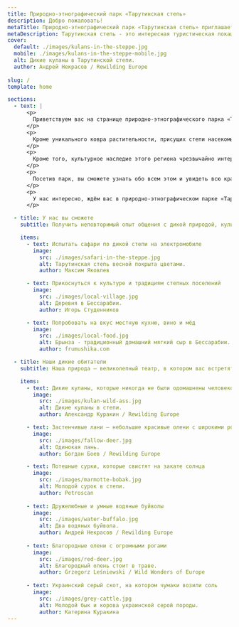 ```yaml
---
title: Природно-этнографический парк «Тарутинская степь»
description: Добро пожаловать!
metaTitle: Природно-этнографический парк «Тарутинская степь» приглашает туристов
metaDescription: Тарутинская степь - это интересная туристическая локация, где можно увидеть дикую природу и крупных животных
cover:
  default: ./images/kulans-in-the-steppe.jpg
  mobile: ./images/kulans-in-the-steppe-mobile.jpg   
  alt: Дикие куланы в Тарутинской степи.
  author: Андрей Некрасов / Rewilding Europe
  
slug: /
template: home

sections:
  - text: |
      <p>
        Приветствуем вас на странице природно-этнографического парка «Тарутинская степь»! Наша цель – показать вам и сохранить для потомков уникальную природу и культуру Тарутинской степи – одного из последних сохранившихся в первозданном виде степных участков Украины и Европы. Вы можете увидеть, как выглядели степи нашей страны сотни лет назад, до того, как были освоены человеком и превращены в сельскохозяйственные угодья.
      </p>
      <p>
		Кроме уникального ковра растительности, присущих степи насекомых, птиц и мелких животных, в Тарутинской степи вы сможете встретить когда-то населявших степи крупных травоядных – диких куланов, пугливых ланей, потешных сайгаков, умных водяных буйволов, благородных оленей и величественных украинских серых быков, которые бродят по степи и формируют её ландшафт и разнообразие.
      </p>
      <p>
		Кроме того, культурное наследие этого региона чрезвычайно интересно и богато – от курганов киммерийцев, скифов и сарматов, до жилищ и традиций разных народностей, обитавших на этих землях впоследствии - украинцев, русских, молдаван, немцев и других. Современная история степи, к сожалению, довольно драматична. Несколько лет назад над Тарутинской степью нависла угроза уничтожения и только активная общественная кампания позволила сохранить эту уникальную территорию, хотя треть степи была распахана и теперь нуждается в восстановлении. 
      </p>
      <p>
		Посетив парк, вы сможете узнать обо всем этом и увидеть всю красоту и богатства степи собственными глазами. Смотрите страницу «Услуги», чтобы подобрать для себя наиболее интересный вариант досуга в нашем парке. 
      </p>
      <p>
        У нас интересно, ждём вас в природно-этнографическом парке «Тарутинская степь»!
      </p>

  - title: У нас вы сможете
    subtitle: Получить неповторимый опыт общения с дикой природой, культурой и кухней Бессарабии, которые сохнарились до наших дней.

    items:
      - text: Испытать сафари по дикой степи на электромобиле
        image:
          src: ./images/safari-in-the-steppe.jpg
          alt: Тарутинская степь весной покрыта цветами.
          author: Максим Яковлев

      - text: Прикоснуться к культуре и традициям степных поселений
        image:
          src: ./images/local-village.jpg
          alt: Деревня в Бессарабии.
          author: Игорь Студенников

      - text: Попробовать на вкус местную кухню, вино и мёд
        image:
          src: ./images/local-food.jpg
          alt: Брынза - традиционный домашний мягкий сыр в Бессарабии.
          author: frumushika.com

  - title: Наши дикие обитатели
    subtitle: Наша природа – великолепный театр, в котором вас встретят неповторимые актёры.

    items:
      - text: Дикие куланы, которые никогда не были одомашнены человеком
        image:
          src: ./images/kulan-wild-ass.jpg
          alt: Дикие куланы в степи.
          author: Александр Куракин / Rewilding Europe

      - text: Застенчивые лани – небольшие красивые олени с широкими рогами
        image:
          src: ./images/fallow-deer.jpg
          alt: Одинокая лань.
          author: Богдан Боев / Rewilding Europe

      - text: Потешные сурки, которые свистят на закате солнца 
        image:
          src: ./images/marmotte-bobak.jpg
          alt: Молодой сурок в степи.
          author: Petroscan
		 
	  - text: Дружелюбные и умные водяные буйволы
        image:
          src: ./images/water-buffalo.jpg
          alt: Два водяных буйвола.
          author: Андрей Некрасов / Rewilding Europe
		  
      - text: Благородные олени с огромными рогами
        image:
          src: ./images/red-deer.jpg
          alt: Благородный олень стоит в траве.
          author: Grzegorz Leśniewski / Wild Wonders of Europe
		  
      - text: Украинский серый скот, на котором чумаки возили соль
        image:
          src: ./images/grey-cattle.jpg
          alt: Молодой бык и корова украинской серой породы.
          author: Катерина Куракина
---
```

